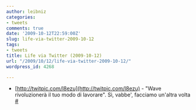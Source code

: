 ```yaml
---
author: leibniz
categories:
- tweets
comments: true
date: '2009-10-12T22:59:00Z'
slug: life-via-twitter-2009-10-12
tags:
- tweets
title: Life via Twitter (2009-10-12)
url: "/2009/10/12/life-via-twitter-2009-10-12/"
wordpress_id: 4268

---
```

* [http://twitpic.com/l8ezu](http://twitpic.com/l8ezu) - "Wave rivoluzionerà il tuo modo di lavorare". Sì, vabbe', facciamo un'altra volta [#](http://twitter.com/leibniz/statuses/4804354757)


